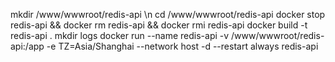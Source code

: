mkdir /www/wwwroot/redis-api \n
cd /www/wwwroot/redis-api
docker stop redis-api && docker rm redis-api && docker rmi redis-api
docker build -t redis-api .
mkdir logs
docker run --name redis-api -v /www/wwwroot/redis-api:/app -e TZ=Asia/Shanghai --network host  -d --restart always redis-api 
